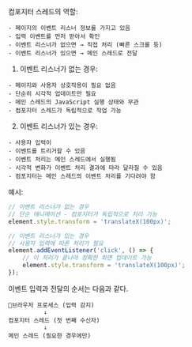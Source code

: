 
컴포지터 스레드의 역할:
```text
- 페이지의 이벤트 리스너 정보를 가지고 있음
- 입력 이벤트를 먼저 받아서 확인
- 이벤트 리스너가 없으면 → 직접 처리 (빠른 스크롤 등)
- 이벤트 리스너가 있으면 → 메인 스레드로 전달
```

1. 이벤트 리스너가 없는 경우:
```
- 페이지와 사용자 상호작용이 필요 없음
- 단순히 시각적 업데이트만 필요
- 메인 스레드의 JavaScript 실행 상태와 무관
- 컴포지터 스레드가 독립적으로 작업 가능
```

2. 이벤트 리스너가 있는 경우:
```
- 사용자 입력이
- 이벤트를 트리거할 수 있음
- 이벤트 처리는 메인 스레드에서 실행됨
- 시각적 변화가 이벤트 처리 결과에 따라 달라질 수 있음
- 컴포지터는 메인 스레드의 이벤트 처리를 기다려야 함
```

예시:
```javascript
// 이벤트 리스너가 없는 경우
// 단순 애니메이션 - 컴포지터가 독립적으로 처리 가능
element.style.transform = 'translateX(100px)';

// 이벤트 리스너가 있는 경우
// 사용자 입력에 따른 처리가 필요
element.addEventListener('click', () => {
    // 이 처리가 끝나야 정확한 화면 업데이트 가능
    element.style.transform = 'translateX(100px)';
});
```

이벤트 입력과 전달의 순서는 다음과 같다.
```text
브라우저 프로세스 (입력 감지)
          ↓
컴포지터 스레드 (첫 번째 수신자)
          ↓
메인 스레드 (필요한 경우에만)
```